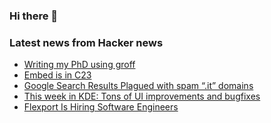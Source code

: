 ### Hi there 👋

<!--
**arashid-sh/arashid-sh** is a ✨ _special_ ✨ repository because its `README.md` (this file) appears on your GitHub profile.

Here are some ideas to get you started:

- 🔭 I’m currently working on ...
- 🌱 I’m currently learning ...
- 👯 I’m looking to collaborate on ...
- 🤔 I’m looking for help with ...
- 💬 Ask me about ...
- 📫 How to reach me: ...
- 😄 Pronouns: ...
- ⚡ Fun fact: ...
-->

### Latest news from Hacker news
<!-- BLOG-POST-LIST:START -->
- [Writing my PhD using groff](https://jstutter.netlify.app/)
- [Embed is in C23](https://thephd.dev/finally-embed-in-c23)
- [Google Search Results Plagued with spam “.it” domains](https://community.cloudflare.com/t/suffering-from-the-spam-pages-using-cloudflare-on-google-search-result/283152)
- [This week in KDE: Tons of UI improvements and bugfixes](https://pointieststick.com/2022/07/22/this-week-in-kde-tons-of-ui-improvements-and-bugfixes/)
- [Flexport Is Hiring Software Engineers](https://flexport.com/careers)
<!-- BLOG-POST-LIST:END -->
